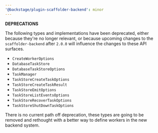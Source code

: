 ```yaml
---
'@backstage/plugin-scaffolder-backend': minor
---
```


**DEPRECATIONS**

The following types and implementations have been deprecated, either because they're no longer relevant, or because upcoming changes to the `scaffolder-backend` after `2.0.0` will influence the changes to these API surfaces.

- `CreateWorkerOptions`
- `DatabaseTaskStore`
- `DatabaseTaskStoreOptions`
- `TaskManager`
- `TaskStoreCreateTaskOptions`
- `TaskStoreCreateTaskResult`
- `TaskStoreEmitOptions`
- `TaskStoreListEventsOptions`
- `TaskStoreRecoverTaskOptions`
- `TaskStoreShutDownTaskOptions`

There is no current path off deprecation, these types are going to be removed and rethought with a better way to define workers in the new backend system.
